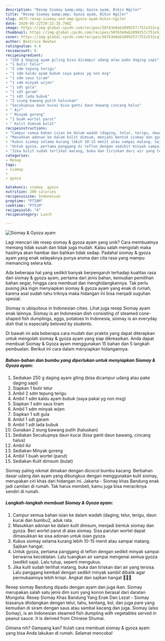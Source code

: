 ```yaml
---
description: "Resep Siomay &amp;amp; Gyoza ayam, Bikin Ngiler"
title: "Resep Siomay &amp;amp; Gyoza ayam, Bikin Ngiler"
slug: 4675-resep-siomay-and-amp-gyoza-ayam-bikin-ngiler
date: 2020-05-22T20:32:35.798Z
image: https://img-global.cpcdn.com/recipes/58f63e0ab1099257/751x532cq70/siomay-gyoza-ayam-foto-resep-utama.jpg
thumbnail: https://img-global.cpcdn.com/recipes/58f63e0ab1099257/751x532cq70/siomay-gyoza-ayam-foto-resep-utama.jpg
cover: https://img-global.cpcdn.com/recipes/58f63e0ab1099257/751x532cq70/siomay-gyoza-ayam-foto-resep-utama.jpg
author: Beatrice Newton
ratingvalue: 4.4
reviewcount: 8
recipeingredient:
- "250 g daging ayam giling bisa dicampur udang atau pake daging sapi"
- "1 butir telur"
- "2 sdm tepung terigu"
- "1 sdm kaldu ayam bubuk saya pakai yg non msg"
- "1 sdm saus tiram"
- "1 sdm minyak wijen"
- "1 sdt gula"
- "1 sdt garam"
- "1 sdt lada bubuk"
- "2 siung bawang putih haluskan"
- "Secukupnya daun kucai bisa ganti daun bawang cincang halus"
- " Air"
- " Minyak goreng"
- "1 buah wortel parut"
- " Kulit dimsum bulat"
recipeinstructions:
- "Campur semua bahan isian ke dalam wadah (daging, telur, terigu, daun kucai dan bumbu2, aduk rata."
- "Masukkan adonan ke dalam kulit dimsum, menjadi bentuk siomay dan gyoza. Beri wortel parut di atas siomay. Sisa parutan wortel dapat dimasukkan ke sisa adonan untuk isian gyoza."
- "Kukus siomay selama kurang lebih 10-15 menit atau sampai matang. Sajikan hangat."
- "Untuk gyoza, pertama panggang di teflon dengan sedikit minyak sampai berwarna kecoklatan. Lalu tuangkan air sampai mengenai semua gyoza (sedikit saja). Lalu tutup, seperti mengukus."
- "Jika kulit sudah terlihat matang, buka dan tiriskan dari air yang tersisa. Lalu panggang kembali dengan sedikit minyak sambil dibalik agar permukaannya lebih krispi. Angkat dan sajikan hangat 👌🏻🤗"
categories:
- Resep
tags:
- siomay
- 
- gyoza

katakunci: siomay  gyoza 
nutrition: 209 calories
recipecuisine: Indonesian
preptime: "PT28M"
cooktime: "PT51M"
recipeyield: "4"
recipecategory: Lunch

---
```



![Siomay &amp; Gyoza ayam](https://img-global.cpcdn.com/recipes/58f63e0ab1099257/751x532cq70/siomay-gyoza-ayam-foto-resep-utama.jpg)

Lagi mencari ide resep siomay &amp; gyoza ayam yang unik? Cara membuatnya memang tidak susah dan tidak juga mudah. Kalau salah mengolah maka hasilnya akan hambar dan bahkan tidak sedap. Padahal siomay &amp; gyoza ayam yang enak selayaknya punya aroma dan cita rasa yang mampu memancing selera kita.

Ada beberapa hal yang sedikit banyak berpengaruh terhadap kualitas rasa dari siomay &amp; gyoza ayam, pertama dari jenis bahan, kemudian pemilihan bahan segar, hingga cara membuat dan menghidangkannya. Tak perlu pusing jika ingin menyiapkan siomay &amp; gyoza ayam yang enak di rumah, karena asal sudah tahu triknya maka hidangan ini bisa menjadi suguhan spesial.

Siomay is ubiquitous in Indonesian cities. Lihat juga resep Siomay ayam enak lainnya. Siomay is an Indonesian dish consisting of steamed cone-shaped fish dumplings, eggs, potatoes In Indonesia, siomay is an everyday dish that is especially beloved by students.


Di bawah ini ada beberapa cara mudah dan praktis yang dapat diterapkan untuk mengolah siomay &amp; gyoza ayam yang siap dikreasikan. Anda dapat membuat Siomay &amp; Gyoza ayam menggunakan 15 bahan dan 5 langkah pembuatan. Berikut ini cara dalam menyiapkan hidangannya.

<!--inarticleads1-->

##### Bahan-bahan dan bumbu yang diperlukan untuk menyiapkan Siomay &amp; Gyoza ayam:

1. Sediakan 250 g daging ayam giling (bisa dicampur udang atau pake daging sapi)
1. Siapkan 1 butir telur
1. Ambil 2 sdm tepung terigu
1. Ambil 1 sdm kaldu ayam bubuk (saya pakai yg non msg)
1. Siapkan 1 sdm saus tiram
1. Ambil 1 sdm minyak wijen
1. Siapkan 1 sdt gula
1. Ambil 1 sdt garam
1. Ambil 1 sdt lada bubuk
1. Gunakan 2 siung bawang putih (haluskan)
1. Sediakan Secukupnya daun kucai (bisa ganti daun bawang, cincang halus)
1. Ambil  Air
1. Sediakan  Minyak goreng
1. Ambil 1 buah wortel (parut)
1. Sediakan  Kulit dimsum (bulat)


Siomay paling nikmat dimakan dengan dicocol bumbu kacang. Berbahan dasar udang dan ayam yang dibungkus dengan menggunakan kulit siomay, merupakan ciri khas dari hidangan ini. Jakarta - Siomay khas Bandung enak jadi camilan di rumah. Tak harus membeli, kamu juga bisa meraciknya sendiri di rumah. 

<!--inarticleads2-->

##### Langkah-langkah membuat Siomay &amp; Gyoza ayam:

1. Campur semua bahan isian ke dalam wadah (daging, telur, terigu, daun kucai dan bumbu2, aduk rata.
1. Masukkan adonan ke dalam kulit dimsum, menjadi bentuk siomay dan gyoza. Beri wortel parut di atas siomay. Sisa parutan wortel dapat dimasukkan ke sisa adonan untuk isian gyoza.
1. Kukus siomay selama kurang lebih 10-15 menit atau sampai matang. Sajikan hangat.
1. Untuk gyoza, pertama panggang di teflon dengan sedikit minyak sampai berwarna kecoklatan. Lalu tuangkan air sampai mengenai semua gyoza (sedikit saja). Lalu tutup, seperti mengukus.
1. Jika kulit sudah terlihat matang, buka dan tiriskan dari air yang tersisa. Lalu panggang kembali dengan sedikit minyak sambil dibalik agar permukaannya lebih krispi. Angkat dan sajikan hangat 👌🏻🤗


Resep siomay Bandung dipadu dengan ayam dan juga ikan. Siomay merupakan salah satu jenis dim sum yang konon berasal dari daratan Mongolia. Resep Siomay Khas Bandung Yang Enak Dan Lezat - Siomay biasanya dhidangkan dengan telur, tahu, kentang, kol, dan juga pare yang kemudian di siram dengan saus atau sambal kacang dan juga. Siomay (also Somay), is an Indonesian steamed fish dumpling with vegetables served in peanut sauce. It is derived from Chinese Shumai. 

Gimana nih? Gampang kan? Itulah cara membuat siomay &amp; gyoza ayam yang bisa Anda lakukan di rumah. Selamat mencoba!
